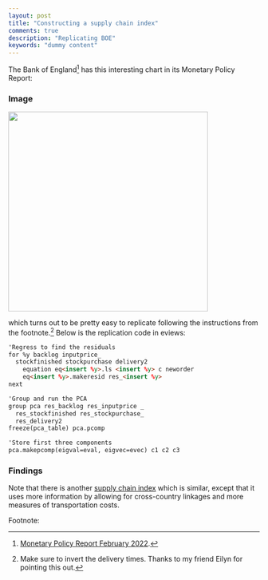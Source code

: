 ```yaml
---
layout: post
title: "Constructing a supply chain index"
comments: true
description: "Replicating BOE"
keywords: "dummy content"
---
```



The Bank of England[^1] has this interesting chart in its Monetary Policy Report:

### Image
<img src="https://raw.githubusercontent.com/zulfadz/zulfadz.github.io/master/pictures/BOE.png" width="400" height="400" />

which turns out to be pretty easy to replicate following the instructions from the footnote.[^2] Below is the replication code in eviews:


```html
'Regress to find the residuals
for %y backlog inputprice_
  stockfinished stockpurchase delivery2
	equation eq<insert %y>.ls <insert %y> c neworder
	eq<insert %y>.makeresid res_<insert %y>
next

'Group and run the PCA
group pca res_backlog res_inputprice _
  res_stockfinished res_stockpurchase_
  res_delivery2
freeze(pca_table) pca.pcomp

'Store first three components
pca.makepcomp(eigval=eval, eigvec=evec) c1 c2 c3

```

<div class="divider"></div>


### Findings


Note that there is another [supply chain index](https://libertystreeteconomics.newyorkfed.org/2022/03/global-supply-chain-pressure-index-march-2022-update/) which is similar, except that it uses more information by allowing for cross-country linkages and more measures of transportation costs.

Footnote:

[^1]: [Monetary Policy Report February 2022](https://www.bankofengland.co.uk/-/media/boe/files/monetary-policy-report/2022/february/monetary-policy-report-february-2022.pdf).
[^2]: Make sure to invert the delivery times. Thanks to my friend Eilyn for pointing this out.





